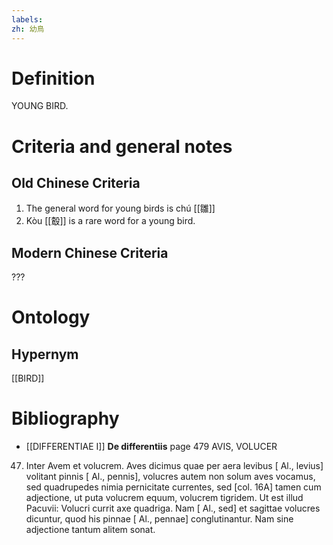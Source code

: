 ```yaml
---
labels: 
zh: 幼鳥
---
```


# Definition
YOUNG BIRD.
# Criteria and general notes
## Old Chinese Criteria
1. The general word for young birds is chú [[雛]]
2. Kòu [[鷇]] is a rare word for a young bird.
## Modern Chinese Criteria
???
# Ontology

## Hypernym
[[BIRD]]
# Bibliography
- [[DIFFERENTIAE I]]
**De differentiis** page 479
AVIS, VOLUCER
47. Inter Avem et volucrem. Aves dicimus quae per aera levibus [ Al., levius] volitant pinnis [ Al., pennis], volucres autem non solum aves vocamus, sed quadrupedes nimia pernicitate currentes, sed [col. 16A] tamen cum adjectione, ut puta volucrem equum, volucrem tigridem. Ut est illud Pacuvii: Volucri currit axe quadriga. Nam [ Al., sed] et sagittae volucres dicuntur, quod his pinnae [ Al., pennae] conglutinantur. Nam sine adjectione tantum alitem sonat.